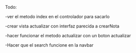Todo:

-ver el metodo index en el controlador para sacarlo

-crear vista actualizar con interfaz parecida a crearNota

-hacer funcionar el metodo actualizar con un boton actualizar

-Hacer que el search funcione en la navbar
